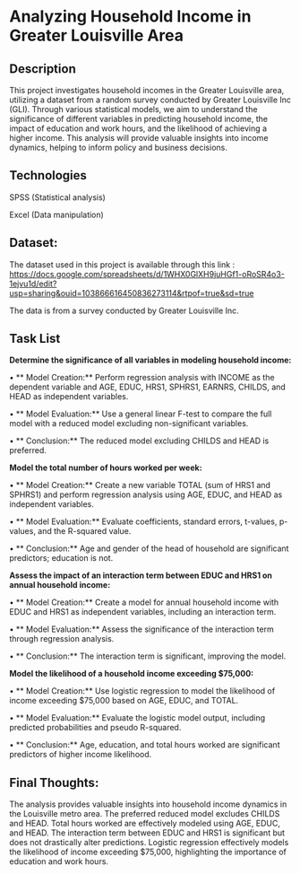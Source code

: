 # Analyzing Household Income in Greater Louisville Area

## Description
This project investigates household incomes in the Greater Louisville area, utilizing a dataset from a random survey conducted by Greater Louisville Inc (GLI). Through various statistical models, we aim to understand the significance of different variables in predicting household income, the impact of education and work hours, and the likelihood of achieving a higher income. This analysis will provide valuable insights into income dynamics, helping to inform policy and business decisions.

## Technologies
SPSS (Statistical analysis)

Excel (Data manipulation)

## Dataset:
The dataset used in this project is available through this link : https://docs.google.com/spreadsheets/d/1WHX0GlXH9juHGf1-oRoSR4o3-1ejvu1d/edit?usp=sharing&ouid=103866616450836273114&rtpof=true&sd=true

The data is from a survey conducted by Greater Louisville Inc.

## Task List
**Determine the significance of all variables in modeling household income:**

• ** Model Creation:** Perform regression analysis with INCOME as the dependent variable and AGE, EDUC, HRS1, SPHRS1, EARNRS, CHILDS, and 
       HEAD as independent variables.

• ** Model Evaluation:** Use a general linear F-test to compare the full model with a reduced model excluding non-significant variables.

• ** Conclusion:** The reduced model excluding CHILDS and HEAD is preferred.

**Model the total number of hours worked per week:**

• ** Model Creation:** Create a new variable TOTAL (sum of HRS1 and SPHRS1) and perform regression analysis using AGE, EDUC, and HEAD as 
  independent variables.

• ** Model Evaluation:** Evaluate coefficients, standard errors, t-values, p-values, and the R-squared value.

• ** Conclusion:** Age and gender of the head of household are significant predictors; education is not.

**Assess the impact of an interaction term between EDUC and HRS1 on annual household income:**

• ** Model Creation:** Create a model for annual household income with EDUC and HRS1 as independent variables, including an interaction term.

• ** Model Evaluation:** Assess the significance of the interaction term through regression analysis.

• ** Conclusion:** The interaction term is significant, improving the model.

**Model the likelihood of a household income exceeding $75,000:**

• ** Model Creation:** Use logistic regression to model the likelihood of income exceeding $75,000 based on AGE, EDUC, and TOTAL.

• ** Model Evaluation:** Evaluate the logistic model output, including predicted probabilities and pseudo R-squared.

• ** Conclusion:** Age, education, and total hours worked are significant predictors of higher income likelihood.

## Final Thoughts:
The analysis provides valuable insights into household income dynamics in the Louisville metro area. The preferred reduced model excludes CHILDS and HEAD. Total hours worked are effectively modeled using AGE, EDUC, and HEAD. The interaction term between EDUC and HRS1 is significant but does not drastically alter predictions. Logistic regression effectively models the likelihood of income exceeding $75,000, highlighting the importance of education and work hours.


